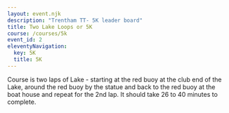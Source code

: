 ```yaml
---
layout: event.njk
description: "Trentham TT- 5K leader board"
title: Two Lake Loops or 5K
course: /courses/5k
event_id: 2
eleventyNavigation:
  key: 5K
  title: 5K
---
```


Course is two laps of Lake - starting at the red buoy at the club end of the Lake, around the red buoy by the statue and back to the red buoy at the boat house and repeat for the 2nd lap.  It should take 26 to 40 minutes to complete.